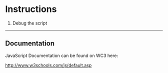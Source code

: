 # Instructions

1. Debug the script

---
## Documentation

JavaScript Documentation can be found on WC3 here:

http://www.w3schools.com/js/default.asp
